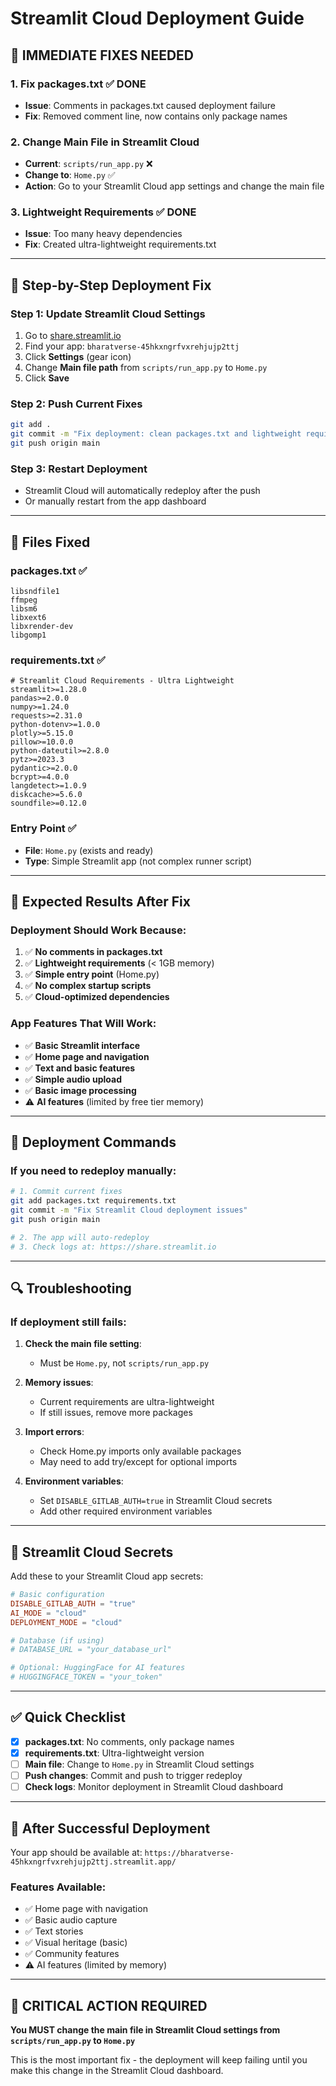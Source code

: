 # Streamlit Cloud Deployment Guide

## 🚨 **IMMEDIATE FIXES NEEDED**

### **1. Fix packages.txt** ✅ DONE
- **Issue**: Comments in packages.txt caused deployment failure
- **Fix**: Removed comment line, now contains only package names

### **2. Change Main File in Streamlit Cloud**
- **Current**: `scripts/run_app.py` ❌
- **Change to**: `Home.py` ✅
- **Action**: Go to your Streamlit Cloud app settings and change the main file

### **3. Lightweight Requirements** ✅ DONE
- **Issue**: Too many heavy dependencies
- **Fix**: Created ultra-lightweight requirements.txt

---

## 🔧 **Step-by-Step Deployment Fix**

### **Step 1: Update Streamlit Cloud Settings**
1. Go to [share.streamlit.io](https://share.streamlit.io)
2. Find your app: `bharatverse-45hkxngrfvxrehjujp2ttj`
3. Click **Settings** (gear icon)
4. Change **Main file path** from `scripts/run_app.py` to `Home.py`
5. Click **Save**

### **Step 2: Push Current Fixes**
```bash
git add .
git commit -m "Fix deployment: clean packages.txt and lightweight requirements"
git push origin main
```

### **Step 3: Restart Deployment**
- Streamlit Cloud will automatically redeploy after the push
- Or manually restart from the app dashboard

---

## 📁 **Files Fixed**

### **packages.txt** ✅
```
libsndfile1
ffmpeg
libsm6
libxext6
libxrender-dev
libgomp1
```

### **requirements.txt** ✅
```
# Streamlit Cloud Requirements - Ultra Lightweight
streamlit>=1.28.0
pandas>=2.0.0
numpy>=1.24.0
requests>=2.31.0
python-dotenv>=1.0.0
plotly>=5.15.0
pillow>=10.0.0
python-dateutil>=2.8.0
pytz>=2023.3
pydantic>=2.0.0
bcrypt>=4.0.0
langdetect>=1.0.9
diskcache>=5.6.0
soundfile>=0.12.0
```

### **Entry Point** ✅
- **File**: `Home.py` (exists and ready)
- **Type**: Simple Streamlit app (not complex runner script)

---

## 🎯 **Expected Results After Fix**

### **Deployment Should Work Because:**
1. ✅ **No comments in packages.txt**
2. ✅ **Lightweight requirements** (< 1GB memory)
3. ✅ **Simple entry point** (Home.py)
4. ✅ **No complex startup scripts**
5. ✅ **Cloud-optimized dependencies**

### **App Features That Will Work:**
- ✅ **Basic Streamlit interface**
- ✅ **Home page and navigation**
- ✅ **Text and basic features**
- ✅ **Simple audio upload**
- ✅ **Basic image processing**
- ⚠️ **AI features** (limited by free tier memory)

---

## 🚀 **Deployment Commands**

### **If you need to redeploy manually:**
```bash
# 1. Commit current fixes
git add packages.txt requirements.txt
git commit -m "Fix Streamlit Cloud deployment issues"
git push origin main

# 2. The app will auto-redeploy
# 3. Check logs at: https://share.streamlit.io
```

---

## 🔍 **Troubleshooting**

### **If deployment still fails:**

1. **Check the main file setting**:
   - Must be `Home.py`, not `scripts/run_app.py`

2. **Memory issues**:
   - Current requirements are ultra-lightweight
   - If still issues, remove more packages

3. **Import errors**:
   - Check Home.py imports only available packages
   - May need to add try/except for optional imports

4. **Environment variables**:
   - Set `DISABLE_GITLAB_AUTH=true` in Streamlit Cloud secrets
   - Add other required environment variables

---

## 📝 **Streamlit Cloud Secrets**

Add these to your Streamlit Cloud app secrets:

```toml
# Basic configuration
DISABLE_GITLAB_AUTH = "true"
AI_MODE = "cloud"
DEPLOYMENT_MODE = "cloud"

# Database (if using)
# DATABASE_URL = "your_database_url"

# Optional: HuggingFace for AI features
# HUGGINGFACE_TOKEN = "your_token"
```

---

## ✅ **Quick Checklist**

- [x] **packages.txt**: No comments, only package names
- [x] **requirements.txt**: Ultra-lightweight version
- [ ] **Main file**: Change to `Home.py` in Streamlit Cloud settings
- [ ] **Push changes**: Commit and push to trigger redeploy
- [ ] **Check logs**: Monitor deployment in Streamlit Cloud dashboard

---

## 🎉 **After Successful Deployment**

Your app should be available at:
`https://bharatverse-45hkxngrfvxrehjujp2ttj.streamlit.app/`

### **Features Available:**
- ✅ Home page with navigation
- ✅ Basic audio capture
- ✅ Text stories
- ✅ Visual heritage (basic)
- ✅ Community features
- ⚠️ AI features (limited by memory)

---

## 🚨 **CRITICAL ACTION REQUIRED**

**You MUST change the main file in Streamlit Cloud settings from `scripts/run_app.py` to `Home.py`**

This is the most important fix - the deployment will keep failing until you make this change in the Streamlit Cloud dashboard.
